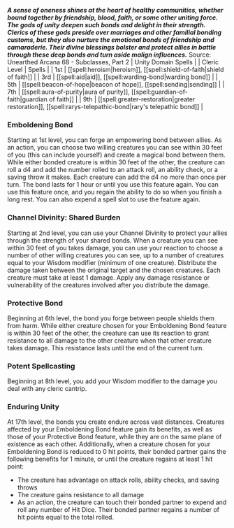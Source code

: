 ***A sense of oneness shines at the heart of healthy communities, whether bound together by friendship, blood, faith, or some other uniting force. The gods of unity deepen such bonds and delight in their strength.  
Clerics of these gods preside over marriages and other familial bonding customs, but they also nurture the emotional bonds of friendship and camaraderie. Their divine blessings bolster and protect allies in battle through these deep bonds and turn aside malign influences.***
Source: Unearthed Arcana 68 - Subclasses, Part 2
| Unity Domain Spells |
| Cleric Level | Spells |
| 1st | [[spell:heroism|heroism]], [[spell:shield-of-faith|shield of faith]] |
| 3rd | [[spell:aid|aid]], [[spell:warding-bond|warding bond]] |
| 5th | [[spell:beacon-of-hope|beacon of hope]], [[spell:sending|sending]] |
| 7th | [[spell:aura-of-purity|aura of purity]], [[spell:guardian-of-faith|guardian of faith]] |
| 9th | [[spell:greater-restoration|greater restoration]], [[spell:rarys-telepathic-bond|rary's telepathic bond]] |
### Emboldening Bond
Starting at 1st level, you can forge an empowering bond between allies. As an action, you can choose two willing creatures you can see within 30 feet of you (this can include yourself) and create a magical bond between them. While either bonded creature is within 30 feet of the other, the creature can roll a d4 and add the number rolled to an attack roll, an ability check, or a saving throw it makes. Each creature can add the d4 no more than once per turn. The bond lasts for 1 hour or until you use this feature again.
You can use this feature once, and you regain the ability to do so when you finish a long rest. You can also expend a spell slot to use the feature again.
### Channel Divinity: Shared Burden
Starting at 2nd level, you can use your Channel Divinity to protect your allies through the strength of your shared bonds.
When a creature you can see within 30 feet of you takes damage, you can use your reaction to choose a number of other willing creatures you can see, up to a number of creatures equal to your Wisdom modifier (minimum of one creature). Distribute the damage taken between the original target and the chosen creatures. Each creature must take at least 1 damage. Apply any damage resistance or vulnerability of the creatures involved after you distribute the damage.
### Protective Bond
Beginning at 6th level, the bond you forge between people shields them from harm. While either creature chosen for your Emboldening Bond feature is within 30 feet of the other, the creature can use its reaction to grant resistance to all damage to the other creature when that other creature takes damage. This resistance lasts until the end of the current turn.
### Potent Spellcasting
Beginning at 8th level, you add your Wisdom modifier to the damage you deal with any cleric cantrip.
### Enduring Unity
At 17th level, the bonds you create endure across vast distances. Creatures affected by your Emboldening Bond feature gain its benefits, as well as those of your Protective Bond feature, while they are on the same plane of existence as each other.
Additionally, when a creature chosen for your Emboldening Bond is reduced to 0 hit points, their bonded partner gains the following benefits for 1 minute, or until the creature regains at least 1 hit point:
* The creature has advantage on attack rolls, ability checks, and saving throws
* The creature gains resistance to all damage
* As an action, the creature can touch their bonded partner to expend and roll any number of Hit Dice. Their bonded partner regains a number of hit points equal to the total rolled.